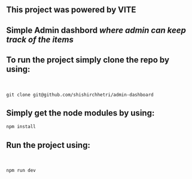 ## This project was powered by VITE
## Simple Admin dashbord <i>where admin can keep track of the items </i>

<h2>To run the project simply clone the repo by using:</h2>
<br/>

```git clone git@github.com/shishirchhetri/admin-dashboard```
<br/>
<h2>Simply get the node modules by using: </h2>

```npm install```

## Run the project using: 
<br/>

```npm run dev```